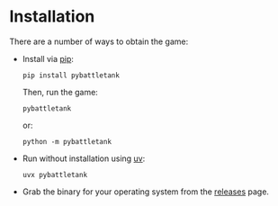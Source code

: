 # Installation

There are a number of ways to obtain the game:

- Install via [pip](https://github.com/pypa/pip):

  ```shell
  pip install pybattletank
  ```

  Then, run the game:

  ```shell
  pybattletank
  ```

  or:

  ```shell
  python -m pybattletank
  ```

- Run without installation using [uv](https://github.com/astral-sh/uv):

  ```shell
  uvx pybattletank
  ```

- Grab the binary for your operating system from the
[releases](https://github.com/linhns/pybattletank/releases) page.
